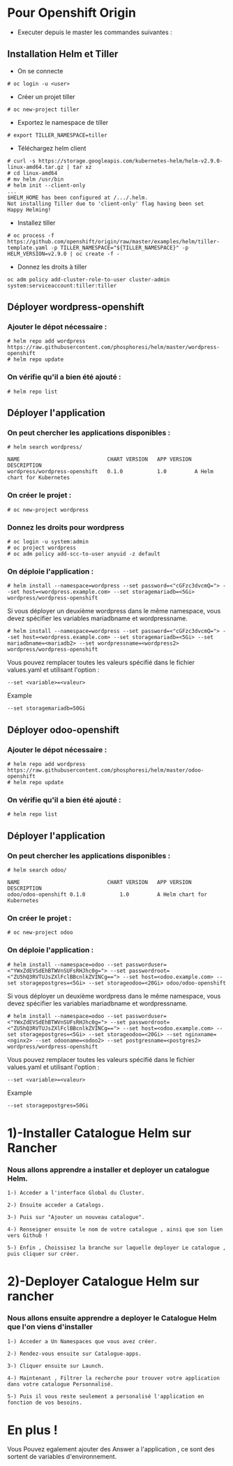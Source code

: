 # Pour Openshift Origin

- Executer depuis le master les commandes suivantes :

## Installation Helm et Tiller

- On se connecte
```
# oc login -u <user>
```

- Créer un projet tiller
```
# oc new-project tiller
```
- Exportez le namespace de tiller
```
# export TILLER_NAMESPACE=tiller
```
- Téléchargez helm client 
```
# curl -s https://storage.googleapis.com/kubernetes-helm/helm-v2.9.0-linux-amd64.tar.gz | tar xz
# cd linux-amd64
# mv helm /usr/bin
# helm init --client-only
...
$HELM_HOME has been configured at /.../.helm.
Not installing Tiller due to 'client-only' flag having been set
Happy Helming!
```
- Installez tiller 
```
# oc process -f https://github.com/openshift/origin/raw/master/examples/helm/tiller-template.yaml -p TILLER_NAMESPACE="${TILLER_NAMESPACE}" -p HELM_VERSION=v2.9.0 | oc create -f -
```
- Donnez les droits à tiller 
```
oc adm policy add-cluster-role-to-user cluster-admin system:serviceaccount:tiller:tiller
```

## Déployer wordpress-openshift

### Ajouter le dépot nécessaire :
```
# helm repo add wordpress https://raw.githubusercontent.com/phosphoresi/helm/master/wordpress-openshift
# helm repo update
```
### On vérifie qu'il a bien été ajouté :
```
# helm repo list
```

## Déployer l'application

### On peut chercher les applications disponibles :

```
# helm search wordpress/

NAME                         	CHART VERSION	APP VERSION	DESCRIPTION                
wordpress/wordpress-openshift	0.1.0        	1.0        	A Helm chart for Kubernetes
```
### On créer le projet :
```
# oc new-project wordpress
```
### Donnez les droits pour wordpress
```
# oc login -u system:admin
# oc project wordpress
# oc adm policy add-scc-to-user anyuid -z default
```
### On déploie l'application :
 
```
# helm install --namespace=wordpress --set password=<"cGFzc3dvcmQ="> --set host=<wordpress.example.com> --set storagemariadb=<5Gi> wordpress/wordpress-openshift
```
Si vous déployer un deuxième wordpress dans le même namespace, vous devez spécifier les variables mariadbname et wordpressname.

```
# helm install --namespace=wordpress --set password=<"cGFzc3dvcmQ="> --set host=<wordpress.example.com> --set storagemariadb=<5Gi> --set mariadbname=<mariadb2> --set wordpressname=<wordpress2> wordpress/wordpress-openshift
```
Vous pouvez remplacer toutes les valeurs spécifié dans le fichier values.yaml et utilisant l'option :
```
--set <variable>=<valeur>
```
Example
```
--set storagemariadb=50Gi
```


## Déployer odoo-openshift

### Ajouter le dépot nécessaire :
```
# helm repo add wordpress https://raw.githubusercontent.com/phosphoresi/helm/master/odoo-openshift
# helm repo update
```
### On vérifie qu'il a bien été ajouté :
```
# helm repo list
```

## Déployer l'application

### On peut chercher les applications disponibles :

```
# helm search odoo/

NAME                         	CHART VERSION	APP VERSION	DESCRIPTION                
odoo/odoo-openshift	0.1.0        	1.0        	A Helm chart for Kubernetes
```
### On créer le projet :
```
# oc new-project odoo
```
### On déploie l'application :
 
```
# helm install --namespace=odoo --set passworduser=<"YWxZdEVSdEhBTWVnSUFsRHJhc0g="> --set passwordroot=<"ZU5hQ3RVTUJsZXlFclBBcnlkZVINCg=="> --set host=<odoo.example.com> --set storagepostgres=<5Gi> --set storageodoo=<20Gi> odoo/odoo-openshift
```
Si vous déployer un deuxième wordpress dans le même namespace, vous devez spécifier les variables mariadbname et wordpressname.

```
# helm install --namespace=odoo --set passworduser=<"YWxZdEVSdEhBTWVnSUFsRHJhc0g="> --set passwordroot=<"ZU5hQ3RVTUJsZXlFclBBcnlkZVINCg=="> --set host=<odoo.example.com> --set storagepostgres=<5Gi> --set storageodoo=<20Gi> --set nginxname=<nginx2> --set odooname=<odoo2> --set postgresname=<postgres2> wordpress/wordpress-openshift
```
Vous pouvez remplacer toutes les valeurs spécifié dans le fichier values.yaml et utilisant l'option :
```
--set <variable>=<valeur>
```
Example
```
--set storagepostgres=50Gi
```



# 1)-Installer Catalogue Helm sur Rancher

### Nous allons apprendre a installer et deployer un catalogue Helm.

```
1-) Acceder a l'interface Global du Cluster.
```
```
2-) Ensuite acceder a Catalogs.
```
```
3-) Puis sur "Ajouter un nouveau catalogue".
```
```
4-) Renseigner ensuite le nom de votre catalogue , ainsi que son lien vers Github !
```
```
5-) Enfin , Choissisez la branche sur laquelle deployer Le catalogue , puis cliquer sur créer.
```

# 2)-Deployer Catalogue Helm sur rancher

### Nous allons ensuite apprendre a deployer le Catalogue Helm que l'on viens d'installer

```
1-) Acceder a Un Namespaces que vous avez créer.
```
```
2-) Rendez-vous ensuite sur Catalogue-apps.
```
```
3-) Cliquer ensuite sur Launch.
```
```
4-) Maintenant , Filtrer la recherche pour trouver votre application dans votre catalogue Personnalisé.
```
```
5-) Puis il vous reste seulement a personalisé l'application en fonction de vos besoins.
```
# En plus !
Vous Pouvez egalement ajouter des Answer a l'application , ce sont des sortent de variables d'environnement.
